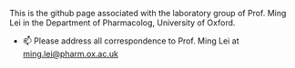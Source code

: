This is the github page associated with the laboratory group of Prof. Ming Lei in the Department of Pharmacolog, University of Oxford.

- 📫 Please address all correspondence to Prof. Ming Lei at ming.lei@pharm.ox.ac.uk


